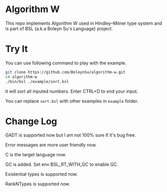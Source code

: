 # Algorithm W

This repo implements Algorithm W used in Hindley–Milner type system and is part of BSL (a.k.a Boleyn Su's Language) project.


# Try It

You can use following command to play with the example.

```bash
git clone https://github.com/BoleynSu/algorithm-w.git
cd algorithm-w
./bin/bsl ./example/sort.bsl
```

It will sort all inputed numbers. Enter CTRL+D to end your input.

You can replace `sort.bsl` with other examples in `example` folder.


# Change Log

GADT is supported now but I am not 100% sure if it's bug free.

Error messages are more user friendly now.

C is the target language now.

GC is added. Set env BSL_RT_WITH_GC to enable GC.

Existential types is supported now.

RankNTypes is supported now.



